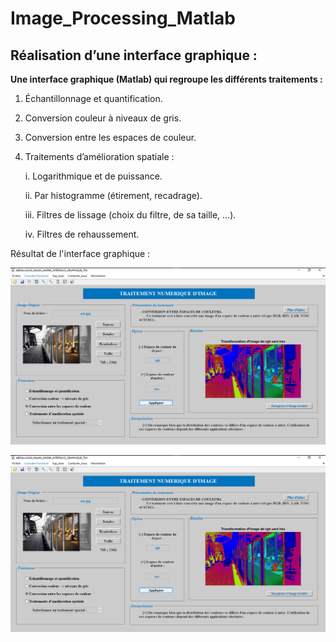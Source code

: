 # Image_Processing_Matlab


## Réalisation d’une interface graphique :


**Une interface graphique (Matlab) qui regroupe les différents traitements :**

  1. Échantillonnage et quantification.

  2. Conversion couleur à niveaux de gris.

  3. Conversion entre les espaces de couleur.

  4. Traitements d’amélioration spatiale :

      i. Logarithmique et de puissance.

      ii. Par histogramme (étirement, recadrage).

      iii. Filtres de lissage (choix du filtre, de sa taille, …).

      iv. Filtres de rehaussement.



Résultat de l'interface graphique :

![This is an image](https://github.com/Abdallaoui-maan-Amine/Image_Processing_Matlab/blob/main/Graphic_Interface.PNG)

![This is an image](Graphic_Interface.PNG)
